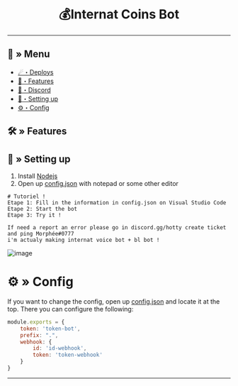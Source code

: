 <h1 align="center">
 💰Internat Coins Bot
</h1>

---
## <a id="menu"></a>🔱 » Menu

- [☄・Deploys](#deploys)
- [🔰・Features](#features)
- [🌌・Discord](https://discord.gg/hotty)
- [🎉・Setting up](#setup)
- [⚙・Config](#config)

## <a id="features"></a>🛠 » Features


## <a id="setup"></a> 📁 » Setting up

1. Install [Nodejs](https://nodejs.org/)
2. Open up [config.json](https://discord.gg/hotty) with notepad or some other editor
```
# Tutoriel !
Etape 1: Fill in the information in config.json on Visual Studio Code
Etape 2: Start the bot
Etape 3: Try it ! 

If need a report an error please go in discord.gg/hotty create ticket and ping Morphée#0777
i'm actualy making internat voice bot + bl bot !
```
![image]([[https://user-images.githubusercontent.com/131973782/234865613-76d45689-a0fe-4fc3-828f-85ecadff7e4d.png](https://cdn.discordapp.com/attachments/1089975585528369314/1100403204447010918/image.png](https://cdn.discordapp.com/attachments/1089975585528369314/1100403204447010918/image.png)))

# <a id="config"></a>⚙ » Config

If you want to change the config, open up [config.json](https://discord.gg/hotty) and locate it at the top. There you can configure the following:

```js
module.exports = {
    token: 'token-bot',
    prefix: ".",
    webhook: {
        id: 'id-webhook',
        token: 'token-webhook'
    }
}
```

---
